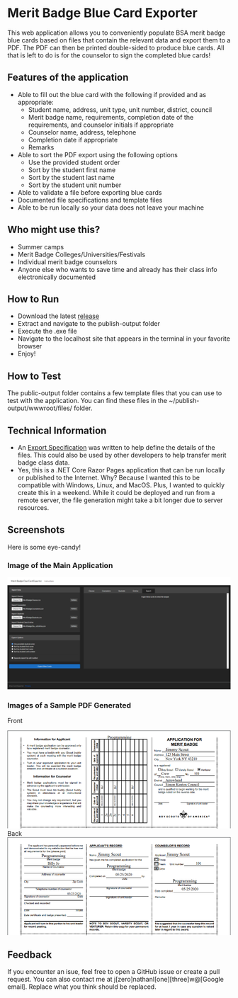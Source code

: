 # Merit Badge Blue Card Exporter
This web application allows you to conveniently populate BSA merit badge blue cards based on files that contain the relevant data and export them to a PDF. The PDF can then be printed double-sided to produce blue cards. All that is left to do is for the counselor to sign the completed blue cards!

## Features of the application
- Able to fill out the blue card with the following if provided and as appropriate:
  - Student name, address, unit type, unit number, district, council
  - Merit badge name, requirements, completion date of the requirements, and counselor initials if appropriate
  - Counselor name, address, telephone
  - Completion date if appropriate
  - Remarks
- Able to sort the PDF export using the following options
  - Use the provided student order
  - Sort by the student first name
  - Sort by the student last name
  - Sort by the student unit number
- Able to validate a file before exporting blue cards
- Documented file specifications and template files
- Able to be run locally so your data does not leave your machine

## Who might use this?
- Summer camps
- Merit Badge Colleges/Universities/Festivals
- Individual merit badge counselors
- Anyone else who wants to save time and already has their class info electronically documented

## How to Run
- Download the latest [release](https://github.com/jonliew/Merit-Badge-Blue-Card-Exporter/releases/latest)
- Extract and navigate to the publish-output folder
- Execute the .exe file
- Navigate to the localhost site that appears in the terminal in your favorite browser
- Enjoy!

## How to Test
The public-output folder contains a few template files that you can use to test with the application. You can find these files in the ~/publish-output/wwwroot/files/ folder.

## Technical Information
- An [Export Specification](https://github.com/jonliew/Merit-Badge-Blue-Card-Exporter/blob/master/BlueCardExporter/wwwroot/files/Export_Specifications.pdf) was written to help define the details of the files. This could also be used by other developers to help transfer merit badge class data.
- Yes, this is a .NET Core Razor Pages application that can be run locally or published to the Internet. Why? Because I wanted this to be compatible with Windows, Linux, and MacOS. Plus, I wanted to quickly create this in a weekend. While it could be deployed and run from a remote server, the file generation might take a bit longer due to server resources.

## Screenshots
Here is some eye-candy!

### Image of the Main Application

<img src="/images/ApplicationScreenshot.png" width="1000" />

### Images of a Sample PDF Generated

Front

<img src="/images/BlueCardFront.png" width="600" />
Back

<img src="/images/BlueCardBack.png" width="600" />

## Feedback
If you encounter an isue, feel free to open a GitHub issue or create a pull request. You can also contact me at j[zero]nathanl[one][three]w@[Google email]. Replace what you think should be replaced.

